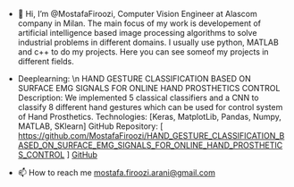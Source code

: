 - 👋 Hi, I’m @MostafaFiroozi, Computer Vision Engineer at Alascom company in Milan. 
 The main focus of my work is developement of artificial intelligence based image processing algorithms to solve industrial problems in different domains. I usually use python, MATLAB and c++ to do my projects. Here you can see someof my projects in different fields.

- Deeplearning: \n
HAND GESTURE CLASSIFICATION BASED ON SURFACE EMG SIGNALS FOR ONLINE HAND PROSTHETICS CONTROL
Description: We implemented 5 classical classifiers and a CNN to classify 8 different hand gestures which can be used for control system of Hand Prosthetics.
Technologies: [Keras, MatplotLib, Pandas, Numpy, MATLAB, SKlearn]
GitHub Repository: [ https://github.com/MostafaFiroozi/HAND_GESTURE_CLASSIFICATION_BASED_ON_SURFACE_EMG_SIGNALS_FOR_ONLINE_HAND_PROSTHETICS_CONTROL ]
<a href="https://github.com/your-username" class="github-button">GitHub</a>



- 📫 How to reach me mostafa.firoozi.arani@gmail.com

<!---
MostafaFiroozi/MostafaFiroozi is a ✨ special ✨ repository because its `README.md` (this file) appears on your GitHub profile.
You can click the Preview link to take a look at your changes.
--->
